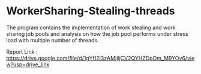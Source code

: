 # WorkerSharing-Stealing-threads

The program contains the implementation of work stealing and work sharing job pools and analysis on how the job pool performs under stress load with multiple number of threads.

Report Link : https://drive.google.com/file/d/1gYfI2I3zAMIjijCV2QYHZDpOm_M9YOv6/view?usp=drive_link
